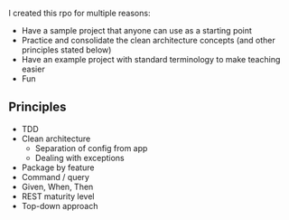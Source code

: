 I created this rpo for multiple reasons:
- Have a sample project that anyone can use as a starting point
- Practice and consolidate the clean architecture concepts (and other principles stated below)
- Have an example project with standard terminology to make teaching easier
- Fun

## Principles
- TDD
- Clean architecture
  - Separation of config from app
  - Dealing with exceptions
- Package by feature
- Command / query
- Given, When, Then
- REST maturity level
- Top-down approach